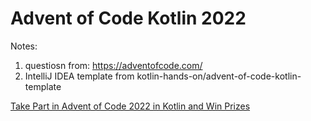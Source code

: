 # Advent of Code Kotlin 2022

Notes: 

1. questiosn from: https://adventofcode.com/
2. IntelliJ IDEA template from kotlin-hands-on/advent-of-code-kotlin-template

[Take Part in Advent of Code 2022 in Kotlin and Win Prizes](https://blog.jetbrains.com/kotlin/2022/11/advent-of-code-2022-in-kotlin/)

